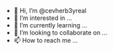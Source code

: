 - 👋 Hi, I’m @cevherb3yreal
- 👀 I’m interested in ...
- 🌱 I’m currently learning ...
- 💞️ I’m looking to collaborate on ...
- 📫 How to reach me ...

<!---
cevherb3yreal/cevherb3yreal is a ✨ special ✨ repository because its `README.md` (this file) appears on your GitHub profile.
You can click the Preview link to take a look at your changes.
--->
